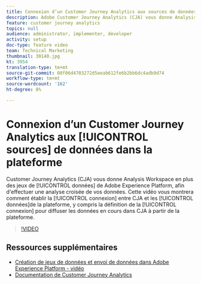 ```yaml
---
title: Connexion d’un Customer Journey Analytics aux sources de données dans la plateforme
description: Adobe Customer Journey Analytics (CJA) vous donne Analysis Workspace en plus des ensembles de données de Adobe Experience Platform, afin d'effectuer une analyse croisée de vos données. Cette vidéo vous montrera comment établir la connexion entre CJA et les ensembles de données de la plate-forme, y compris la définition de la connexion pour diffuser les données en cours dans CJA à partir de la plate-forme.
feature: customer journey analytics
topics: null
audience: administrator, implementer, developer
activity: setup
doc-type: feature video
team: Technical Marketing
thumbnail: 30140.jpg
kt: 3954
translation-type: tm+mt
source-git-commit: 08f06d4703272d5eeab612fe6b2bb6dc4adb9d74
workflow-type: tm+mt
source-wordcount: '162'
ht-degree: 8%

---
```



# Connexion d’un Customer Journey Analytics aux [!UICONTROL sources] de données dans la plateforme

Customer Journey Analytics (CJA) vous donne Analysis Workspace en plus des jeux de [!UICONTROL données] de Adobe Experience Platform, afin d&#39;effectuer une analyse croisée de vos données. Cette vidéo vous montrera comment établir la [!UICONTROL connexion] entre CJA et les [!UICONTROL données]de la plateforme, y compris la définition de la [!UICONTROL connexion] pour diffuser les données en cours dans CJA à partir de la plateforme.

>[!VIDEO](https://video.tv.adobe.com/v/30140/?quality=12&enable10seconds=on&speedcontrol=on)

## Ressources supplémentaires

* [Création de jeux de données et envoi de données dans Adobe Experience Platform - vidéo](https://docs.adobe.com/content/help/en/platform-learn/tutorials/data-ingestion/create-datasets-and-ingest-data.html)
* [Documentation de Customer Journey Analytics](https://docs.adobe.com/content/help/fr-FR/analytics-platform/using/cja-landing.html)

